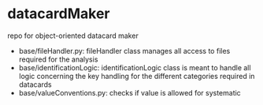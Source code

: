 # datacardMaker
repo for object-oriented datacard maker

- base/fileHandler.py: fileHandler class manages all access to files required for the analysis
- base/identificationLogic: identificationLogic class is meant to handle all logic concerning
    the key handling for the different categories required in datacards
- base/valueConventions.py: checks if value is allowed for systematic